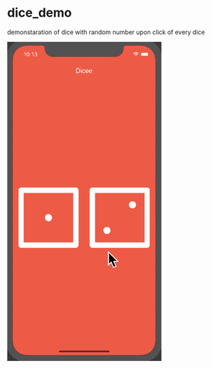 # dice_demo

demonstaration of dice with random number upon click of every dice

![ demo video ](screenshots/dicee-demo.gif)